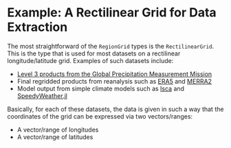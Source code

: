 # Example: A Rectilinear Grid for Data Extraction

The most straightforward of the `RegionGrid` types is the `RectilinearGrid`. This is the type that is used for most datasets on a rectilinear longitude/latitude grid. Examples of such datasets include:
* [Level 3 products from the Global Precipitation Measurement Mission](https://gpm.nasa.gov/data/directory)
* Final regridded products from reanalysis such as [ERA5](https://www.ecmwf.int/en/forecasts/dataset/ecmwf-reanalysis-v5) and [MERRA2](https://gmao.gsfc.nasa.gov/reanalysis/merra-2/)
* Model output from simple climate models such as [Isca](https://github.com/ExeClim/Isca) and [SpeedyWeather.jl](https://github.com/SpeedyWeather/SpeedyWeather.jl)

Basically, for each of these datasets, the data is given in such a way that the coordinates of the grid can be expressed via two vectors/ranges:
* A vector/range of longitudes
* A vector/range of latitudes